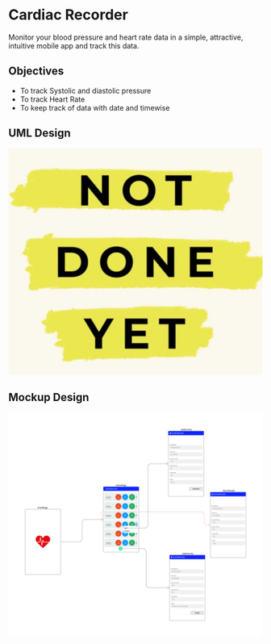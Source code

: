 # Cardiac Recorder

Monitor your blood pressure and heart rate data in a simple, attractive, intuitive mobile app and track this data.

## Objectives
* To track Systolic and diastolic pressure
* To track Heart Rate
* To keep track of data with date and timewise

## UML Design
![UML of Heart Tracker](GitHub/Images/not_yet_done.png)


## Mockup Design
![Splash(1)](GitHub/Images/CardiacRecorder.png)
